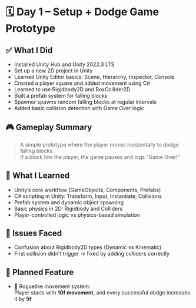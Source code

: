 # 🗓️ Day 1 – Setup + Dodge Game Prototype

## ✅ What I Did
- Installed Unity Hub and Unity 2022.3 LTS
- Set up a new 2D project in Unity
- Learned Unity Editor basics: Scene, Hierarchy, Inspector, Console
- Created a player square and added movement using C#
- Learned to use Rigidbody2D and BoxCollider2D
- Built a prefab system for falling blocks
- Spawner spawns random falling blocks at regular intervals
- Added basic collision detection with Game Over logic

## 🎮 Gameplay Summary
> A simple prototype where the player moves horizontally to dodge falling blocks.  
If a block hits the player, the game pauses and logs "Game Over!"

## 🧠 What I Learned
- Unity’s core workflow (GameObjects, Components, Prefabs)
- C# scripting in Unity: Transform, Input, Instantiate, Collisions
- Prefab system and dynamic object spawning
- Basic physics in 2D: Rigidbody and Colliders
- Player-controlled logic vs physics-based simulation

## 🐞 Issues Faced
- Confusion about Rigidbody2D types (Dynamic vs Kinematic)
- First collision didn’t trigger → fixed by adding colliders correctly

## 🔮 Planned Feature
- 🎯 Roguelike movement system:  
  Player starts with **10f movement**, and every successful dodge increases it by **5f**

